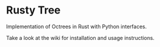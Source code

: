# Rusty Tree

Implementation of Octrees in Rust with Python interfaces.

Take a look at the wiki for installation and usage instructions.

